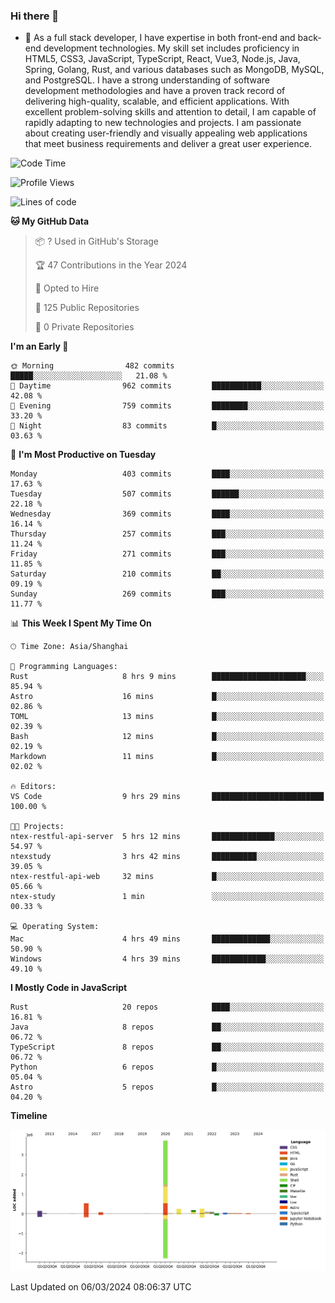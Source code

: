 ### Hi there 👋

- 🌱 As a full stack developer, I have expertise in both front-end and back-end development technologies. My skill set includes proficiency in HTML5, CSS3, JavaScript, TypeScript, React, Vue3, Node.js, Java, Spring, Golang, Rust, and various databases such as MongoDB, MySQL, and PostgreSQL. I have a strong understanding of software development methodologies and have a proven track record of delivering high-quality, scalable, and efficient applications. With excellent problem-solving skills and attention to detail, I am capable of rapidly adapting to new technologies and projects. I am passionate about creating user-friendly and visually appealing web applications that meet business requirements and deliver a great user experience.

<!--START_SECTION:waka-->
![Code Time](http://img.shields.io/badge/Code%20Time-1%2C199%20hrs%2016%20mins-blue)

![Profile Views](http://img.shields.io/badge/Profile%20Views-0-blue)

![Lines of code](https://img.shields.io/badge/From%20Hello%20World%20I%27ve%20Written-5.6%20million%20lines%20of%20code-blue)

**🐱 My GitHub Data** 

> 📦 ? Used in GitHub's Storage 
 > 
> 🏆 47 Contributions in the Year 2024
 > 
> 💼 Opted to Hire
 > 
> 📜 125 Public Repositories 
 > 
> 🔑 0 Private Repositories 
 > 
**I'm an Early 🐤** 

```text
🌞 Morning                482 commits         █████░░░░░░░░░░░░░░░░░░░░   21.08 % 
🌆 Daytime                962 commits         ███████████░░░░░░░░░░░░░░   42.08 % 
🌃 Evening                759 commits         ████████░░░░░░░░░░░░░░░░░   33.20 % 
🌙 Night                  83 commits          █░░░░░░░░░░░░░░░░░░░░░░░░   03.63 % 
```
📅 **I'm Most Productive on Tuesday** 

```text
Monday                   403 commits         ████░░░░░░░░░░░░░░░░░░░░░   17.63 % 
Tuesday                  507 commits         ██████░░░░░░░░░░░░░░░░░░░   22.18 % 
Wednesday                369 commits         ████░░░░░░░░░░░░░░░░░░░░░   16.14 % 
Thursday                 257 commits         ███░░░░░░░░░░░░░░░░░░░░░░   11.24 % 
Friday                   271 commits         ███░░░░░░░░░░░░░░░░░░░░░░   11.85 % 
Saturday                 210 commits         ██░░░░░░░░░░░░░░░░░░░░░░░   09.19 % 
Sunday                   269 commits         ███░░░░░░░░░░░░░░░░░░░░░░   11.77 % 
```


📊 **This Week I Spent My Time On** 

```text
🕑︎ Time Zone: Asia/Shanghai

💬 Programming Languages: 
Rust                     8 hrs 9 mins        █████████████████████░░░░   85.94 % 
Astro                    16 mins             █░░░░░░░░░░░░░░░░░░░░░░░░   02.86 % 
TOML                     13 mins             █░░░░░░░░░░░░░░░░░░░░░░░░   02.39 % 
Bash                     12 mins             █░░░░░░░░░░░░░░░░░░░░░░░░   02.19 % 
Markdown                 11 mins             █░░░░░░░░░░░░░░░░░░░░░░░░   02.02 % 

🔥 Editors: 
VS Code                  9 hrs 29 mins       █████████████████████████   100.00 % 

🐱‍💻 Projects: 
ntex-restful-api-server  5 hrs 12 mins       ██████████████░░░░░░░░░░░   54.97 % 
ntexstudy                3 hrs 42 mins       ██████████░░░░░░░░░░░░░░░   39.05 % 
ntex-restful-api-web     32 mins             █░░░░░░░░░░░░░░░░░░░░░░░░   05.66 % 
ntex-study               1 min               ░░░░░░░░░░░░░░░░░░░░░░░░░   00.33 % 

💻 Operating System: 
Mac                      4 hrs 49 mins       █████████████░░░░░░░░░░░░   50.90 % 
Windows                  4 hrs 39 mins       ████████████░░░░░░░░░░░░░   49.10 % 
```

**I Mostly Code in JavaScript** 

```text
Rust                     20 repos            ████░░░░░░░░░░░░░░░░░░░░░   16.81 % 
Java                     8 repos             ██░░░░░░░░░░░░░░░░░░░░░░░   06.72 % 
TypeScript               8 repos             ██░░░░░░░░░░░░░░░░░░░░░░░   06.72 % 
Python                   6 repos             █░░░░░░░░░░░░░░░░░░░░░░░░   05.04 % 
Astro                    5 repos             █░░░░░░░░░░░░░░░░░░░░░░░░   04.20 % 
```



**Timeline**

![Lines of Code chart](https://raw.githubusercontent.com/elton/elton/main/assets/bar_graph.png)


 Last Updated on 06/03/2024 08:06:37 UTC
<!--END_SECTION:waka-->

<!--
**elton/elton** is a ✨ _special_ ✨ repository because its `README.md` (this file) appears on your GitHub profile.

Here are some ideas to get you started:

- 🔭 I’m currently working on ...
- 🌱 I’m currently learning ...
- 👯 I’m looking to collaborate on ...
- 🤔 I’m looking for help with ...
- 💬 Ask me about ...
- 📫 How to reach me: ...
- 😄 Pronouns: ...
- ⚡ Fun fact: ...
-->
